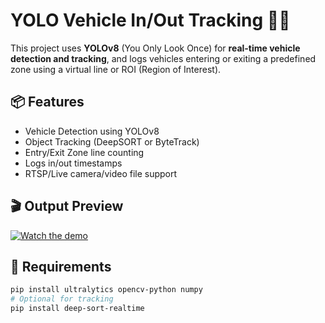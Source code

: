 # YOLO Vehicle In/Out Tracking 🚗🔄

This project uses **YOLOv8** (You Only Look Once) for **real-time vehicle detection and tracking**, and logs vehicles entering or exiting a predefined zone using a virtual line or ROI (Region of Interest).

## 📦 Features

- Vehicle Detection using YOLOv8
- Object Tracking (DeepSORT or ByteTrack)
- Entry/Exit Zone line counting
- Logs in/out timestamps
- RTSP/Live camera/video file support

## 🎬 Output Preview

[![Watch the demo](https://raw.githubusercontent.com/yourusername/your-repo/main/assets/thumbnail.png)](https://github.com/yourusername/your-repo/blob/main/assets/output.gif)

## 🔧 Requirements

```bash
pip install ultralytics opencv-python numpy
# Optional for tracking
pip install deep-sort-realtime

